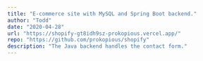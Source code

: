```yaml
---
title: "E-commerce site with MySQL and Spring Boot backend."
author: "Todd"
date: "2020-04-28"
url: "https://shopify-gt8idh9sz-prokopious.vercel.app/"
repo: "https://github.com/prokopious/shopify"
description: "The Java backend handles the contact form."
---
```

